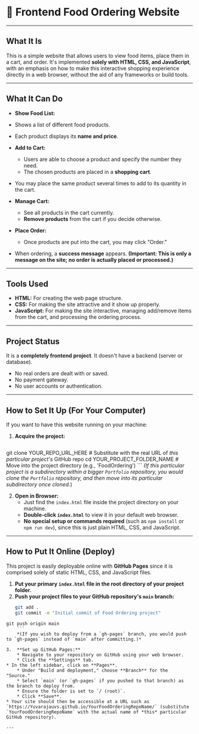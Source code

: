 # 🍔 Frontend Food Ordering Website

---

## What It Is

This is a simple website that allows users to view food items, place them in a cart, and order. It's implemented **solely with HTML, CSS, and JavaScript**, with an emphasis on how to make this interactive shopping experience directly in a web browser, without the aid of any frameworks or build tools.

---

## What It Can Do

* **Show Food List:**
* Shows a list of different food products.
* Each product displays its **name and price**.

* **Add to Cart:**
    * Users are able to choose a product and specify the number they need.
    * The chosen products are placed in a **shopping cart**.
* You may place the same product several times to add to its quantity in the cart.

* **Manage Cart:**
    * See all products in the cart currently.
    * **Remove products** from the cart if you decide otherwise.

* **Place Order:**
    * Once products are put into the cart, you may click "Order."
* When ordering, a **success message** appears. **(Important: This is only a message on the site; no order is actually placed or processed.)**

---

## Tools Used

* **HTML:** For creating the web page structure.
* **CSS:** For making the site attractive and it show up properly.
* **JavaScript:** For making the site interactive, managing add/remove items from the cart, and processing the ordering process.

---

## Project Status

It is a **completely frontend project**. It doesn't have a backend (server or database).
* No real orders are dealt with or saved.
* No payment gateway.
* No user accounts or authentication.

---

## How to Set It Up (For Your Computer)

If you want to have this website running on your machine:

1.  **Acquire the project:**
    ```bash
git clone YOUR_REPO_URL_HERE # Substitute with the real URL of *this particular project's* GitHub repo
    cd YOUR_PROJECT_FOLDER_NAME # Move into the project directory (e.g., 'FoodOrdering')
    ```
    *(If this particular project is a subdirectory within a bigger `Portfolio` repository, you would clone the `Portfolio` repository, and then move into its particular subdirectory once cloned.*)

2.  **Open in Browser:**
    * Just find the `index.html` file inside the project directory on your machine.
    * **Double-click `index.html`** to view it in your default web browser.
    * **No special setup or commands required** (such as `npm install` or `npm run dev`), since this is just plain HTML, CSS, and JavaScript.

---

## How to Put It Online (Deploy)

This project is easily deployable online with **GitHub Pages** since it is comprised solely of static HTML, CSS, and JavaScript files.

1.  **Put your primary `index.html` file in the root directory of your project folder.**
2.  **Push your project files to your GitHub repository's `main` branch:**
    ```bash
    git add .
    git commit -m "Initial commit of Food Ordering project"
```
git push origin main
    ```
    *(If you wish to deploy from a `gh-pages` branch, you would push to `gh-pages` instead of `main` after committing.)*

3.  **Set up GitHub Pages:**
    * Navigate to your repository on GitHub using your web browser.
    * Click the **Settings** tab.
* In the left sidebar, click on **Pages**.
    * Under "Build and deployment," choose **Branch** for the "Source."
    * Select `main` (or `gh-pages` if you pushed to that branch) as the branch to deploy from.
    * Ensure the folder is set to `/ (root)`.
    * Click **Save**.
* Your site should then be accessible at a URL such as `https://Yuvarajauvs.github.io/YourFoodOrderingRepoName/` (substitute `YourFoodOrderingRepoName` with the actual name of *this* particular GitHub repository).

---
